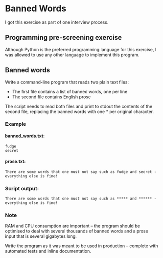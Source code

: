 # Banned Words
I got this exercise as part of one interview process. 



## Programming pre-screening exercise
Although Python is the preferred programming language for this exercise, I was allowed to use any other language to implement this program. 

## Banned words
Write a command-line program that reads two plain text files:
- The first file contains a list of banned words, one per line
- The second file contains English prose

The script needs to read both files and print to stdout the contents of the second file, replacing the banned words with one * per original character.

### Example
#### banned_words.txt:
```
fudge
secret
```
	
#### prose.txt:
```
There are some words that one must not say such as fudge and secret - everything else is fine!
```

### Script output:
```
There are some words that one must not say such as ***** and ****** - everything else is fine!
```

### Note
RAM and CPU consumption are important – the program should be optimised to deal with several thousands of banned words and a prose input that is several gigabytes long.

Write the program as it was meant to be used in production – complete with automated tests and inline documentation.